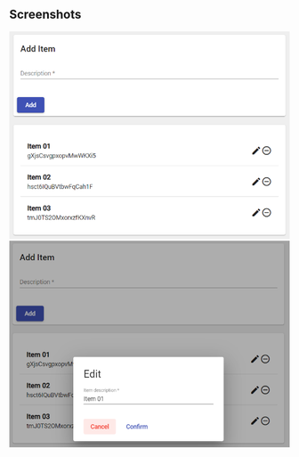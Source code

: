 
## Screenshots
![Screen1](https://github.com/adanyc/angular-firebase-material-todo/blob/master/img01.PNG)
![Screen2](https://github.com/adanyc/angular-firebase-material-todo/blob/master/img02.PNG)
